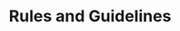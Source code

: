 ---
title: "Rules and Guidelines"
draft: false
sidebarlogo: syndicate-logo
url: /guidelines
include_footer: true
---